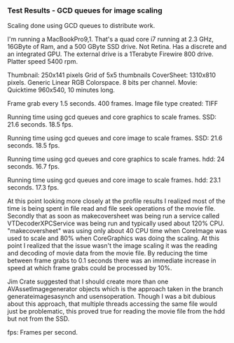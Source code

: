 ### Test Results - GCD queues for image scaling

Scaling done using GCD queues to distribute work.

I'm running a MacBookPro9,1. That's a quad core i7 running at 2.3 GHz, 16GByte of Ram, and a 500 GByte SSD drive. Not Retina. Has a discrete and an integrated GPU. The external drive is a 1Terabyte Firewire 800 drive. Platter speed 5400 rpm.

Thumbnail: 250x141 pixels
Grid of 5x5 thumbnails
CoverSheet: 1310x810 pixels. Generic Linear RGB Colorspace. 8 bits per channel.
Movie: Quicktime 960x540, 10 minutes long.

Frame grab every 1.5 seconds. 400 frames.
Image file type created: TIFF

Running time using gcd queues and core graphics to scale frames. SSD:
21.6 seconds. 18.5 fps.

Running time using gcd queues and core image to scale frames. SSD:
21.6 seconds. 18.5 fps.

Running time using gcd queues and core graphics to scale frames. hdd:
24 seconds. 16.7 fps.

Running time using gcd queues and core image to scale frames. hdd:
23.1 seconds. 17.3 fps.

At this point looking more closely at the profile results I realized most of the time is being spent in file read and file seek operations of the movie file. Secondly that as soon as makecoversheet was being run a service called VTDecoderXPCService was being run and typically used about 120% CPU. "makecoversheet" was using only about 40 CPU time when CoreImage was used to scale and 80% when CoreGraphics was doing the scaling. At this point I realized that the issue wasn't the image scaling it was the reading and decoding of movie data from the movie file. By reducing the time between frame grabs to 0.1 seconds there was an immediate increase in speed at which frame grabs could be processed by 10%.

Jim Crate suggested that I should create more than one AVAssetImagegenerator objects which is the approach taken in the branch generateimagesasynch and usensoperation. Though I was a bit dubious about this approach, that multiple threads accessing the same file would just be problematic, this proved true for reading the movie file from the hdd but not from the SSD.

fps: Frames per second.